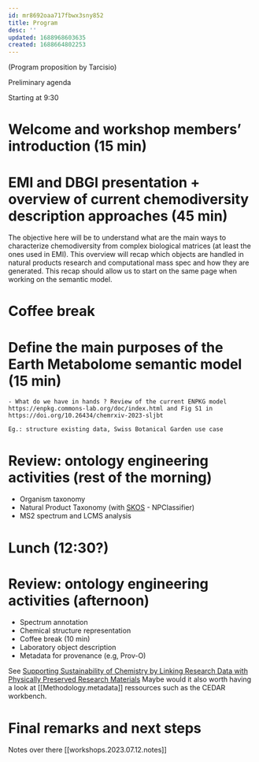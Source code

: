 ```yaml
---
id: mr8692oaa717fbwx3sny852
title: Program
desc: ''
updated: 1688968603635
created: 1688664802253
---
```


(Program proposition by Tarcisio)

Preliminary agenda 
 

Starting at 9:30 

# Welcome and workshop members’ introduction (15 min)

# EMI and DBGI presentation + overview of current chemodiversity description approaches (45 min)

The objective here will be to understand what are the main ways to characterize chemodiversity from complex biological matrices (at least the ones used in EMI).
This overview will recap which objects are handled in natural products research and computational mass spec and how they are generated.
This recap should allow us to start on the same page when working on the semantic model.

# Coffee break

# Define the main purposes of the Earth Metabolome semantic model (15 min)

    - What do we have in hands ? Review of the current ENPKG model https://enpkg.commons-lab.org/doc/index.html and Fig S1 in https://doi.org/10.26434/chemrxiv-2023-sljbt

    Eg.: structure existing data, Swiss Botanical Garden use case

# Review: ontology engineering activities (rest of the morning)

- Organism taxonomy 
- Natural Product Taxonomy (with [SKOS](https://en.wikipedia.org/wiki/Simple_Knowledge_Organization_System "Simple Knowledge Organization System \(SKOS\) is a W3C recommendation designed for representation of thesauri, classification schemes, taxonomies, subject-heading systems, or any other type of structured controlled vocabulary. SKOS is part of the Semantic Web family of standards built upon RDF and RDFS, and its main objective is to enable easy publication and use of such vocabularies as linked data.") - NPClassifier)
- MS2 spectrum and LCMS analysis

# Lunch (12:30?)

# Review: ontology engineering activities (afternoon)

 - Spectrum annotation
 - Chemical structure representation
 - Coffee break (10 min)
 - Laboratory object description
 - Metadata for provenance (e.g, Prov-O)

See [Supporting Sustainability of Chemistry by Linking Research Data with Physically Preserved Research Materials](https://chemrxiv.org/engage/api-gateway/chemrxiv/assets/orp/resource/item/64a2fa0cba3e99daef73fa6a/original/supporting-sustainability-of-chemistry-by-linking-research-data-with-physically-preserved-research-materials.pdf)
Maybe would it also worth having a look at [[Methodology.metadata]] ressources such as the CEDAR workbench.

# Final remarks and next steps 



Notes over there [[workshops.2023.07.12.notes]]
